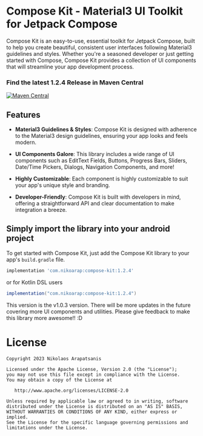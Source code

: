 # Compose Kit - Material3 UI Toolkit for Jetpack Compose

Compose Kit is an easy-to-use, essential toolkit for Jetpack Compose, built to help you create beautiful, consistent user interfaces following Material3 guidelines and styles. Whether you're a seasoned developer or just getting started with Compose, Compose Kit provides a collection of UI components that will streamline your app development process.

### Find the latest 1.2.4 Release in Maven Central
[![Maven Central](https://img.shields.io/maven-central/v/io.github.libktx/ktx-module.svg?version=1.2.4)](https://central.sonatype.com/artifact/io.github.nikoarap/compose-kit/1.2.4)

## Features

- **Material3 Guidelines & Styles**: Compose Kit is designed with adherence to the Material3 design guidelines, ensuring your app looks and feels modern.

- **UI Components Galore**: This library includes a wide range of UI components such as EditText Fields, Buttons, Progress Bars, Sliders, Date/Time Pickers, Dialogs, Navigation Components, and more!

- **Highly Customizable**: Each component is highly customizable to suit your app's unique style and branding.

- **Developer-Friendly**: Compose Kit is built with developers in mind, offering a straightforward API and clear documentation to make integration a breeze.

## Simply import the library into your android project

To get started with Compose Kit, just add the Compose Kit library to your app's `build.gradle` file.

```gradle
implementation 'com.nikoarap:compose-kit:1.2.4'
```
or for Kotlin DSL users

```gradle
implementation("com.nikoarap:compose-kit:1.2.4")
```

This version is the  v1.0.3 version. There will be more updates in the future covering more UI components and utilities. Please give feedback to make this library more awesome!! :D

# License

    Copyright 2023 Nikolaos Arapatsanis

    Licensed under the Apache License, Version 2.0 (the "License");
    you may not use this file except in compliance with the License.
    You may obtain a copy of the License at

       http://www.apache.org/licenses/LICENSE-2.0

    Unless required by applicable law or agreed to in writing, software
    distributed under the License is distributed on an "AS IS" BASIS,
    WITHOUT WARRANTIES OR CONDITIONS OF ANY KIND, either express or implied.
    See the License for the specific language governing permissions and
    limitations under the License.